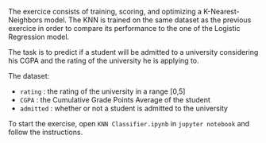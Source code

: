 The exercice consists of training, scoring, and optimizing a K-Nearest-Neighbors model. The KNN is trained on the same dataset as the previous exercice in order to compare its performance to the one of the Logistic Regression model.

The task is to predict if a student will be admitted to a university considering his CGPA and the rating of the university he is applying to.

The dataset:
- `rating` : the rating of the university in a range [0,5]
- `CGPA` : the Cumulative Grade Points Average of the student
- `admitted` : whether or not a student is admitted to the university

To start the exercise, open `KNN Classifier.ipynb` in `jupyter notebook` and follow the instructions.
